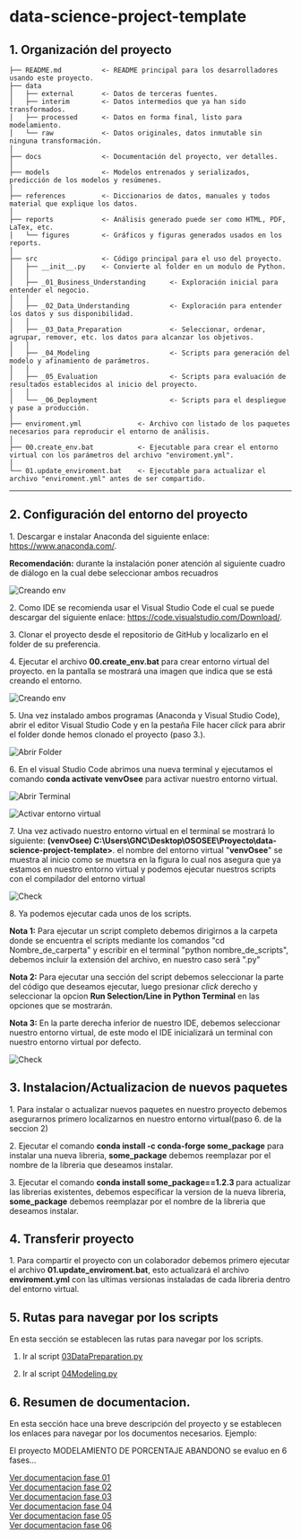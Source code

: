 data-science-project-template
==============================

 <h2>1. Organización del proyecto </h2>

    ├── README.md          <- README principal para los desarrolladores usando este proyecto.
    ├── data
    │   ├── external       <- Datos de terceras fuentes.
    │   ├── interim        <- Datos intermedios que ya han sido transformados.
    │   ├── processed      <- Datos en forma final, listo para modelamiento.
    │   └── raw            <- Datos originales, datos inmutable sin ninguna transformación.
    │
    ├── docs               <- Documentación del proyecto, ver detalles.
    │
    ├── models             <- Modelos entrenados y serializados, predicción de los modelos y resúmenes.
    │
    ├── references         <- Diccionarios de datos, manuales y todos material que explique los datos.
    │
    ├── reports            <- Análisis generado puede ser como HTML, PDF, LaTex, etc.
    │   └── figures        <- Gráficos y figuras generados usados en los reports.
    │
    ├── src                <- Código principal para el uso del proyecto.
    │   ├── __init__.py    <- Convierte al folder en un modulo de Python.
    │   │
    │   ├── _01_Business_Understanding      <- Exploración inicial para entender el negocio.
    │   │
    │   ├── _02_Data_Understanding          <- Exploración para entender los datos y sus disponibilidad.
    │   │
    │   ├── _03_Data_Preparation            <- Seleccionar, ordenar, agrupar, remover, etc. los datos para alcanzar los objetivos.
    │   │
    │   ├── _04_Modeling                    <- Scripts para generación del modelo y afinamiento de parámetros.
    │   │
    │   ├── _05_Evaluation                  <- Scripts para evaluación de resultados establecidos al inicio del proyecto.
    │   │
    │   └── _06_Deployment                  <- Scripts para el despliegue y pase a producción.
    │   
    ├── enviroment.yml              <- Archivo con listado de los paquetes necesarios para reproducir el entorno de análisis.
    │
    ├── 00.create_env.bat           <- Ejecutable para crear el entorno virtual con los parámetros del archivo "enviroment.yml".
    │
    └── 01.update_enviroment.bat    <- Ejecutable para actualizar el archivo "enviroment.yml" antes de ser compartido.

--------
<h2>2. Configuración del entorno del proyecto</h2>

<p>1. Descargar e instalar Anaconda del siguiente enlace: <a target="_blank" href="https://www.anaconda.com">https://www.anaconda.com/</a>.</p>

<p><b>Recomendación:</b> durante la instalación poner atención al siguiente cuadro de diálogo en la cual debe seleccionar ambos recuadros</p>

![Creando env](references/imagenes/InstallConda.PNG)

<p>2. Como IDE se recomienda usar el Visual Studio Code el cual se puede descargar del siguiente enlace: <a target="_blank" href="https://code.visualstudio.com/Download">https://code.visualstudio.com/Download/</a>.</p>

<p>3. Clonar el proyecto desde el repositorio de GitHub y localizarlo en el folder de su preferencia.</p>

<p>4. Ejecutar el archivo <b>00.create_env.bat</b> para crear entorno virtual del proyecto. en la pantalla se mostrará una imagen que indica que se está creando el entorno.</p>

![Creando env](references/imagenes/creando2.PNG)

<p>5. Una vez instalado ambos programas (Anaconda y Visual Studio Code), abrir el editor Visual Studio Code y en la pestaña File hacer <i>click</i> para abrir el folder donde hemos clonado el proyecto (paso 3.).</p>

![Abrir Folder](references/imagenes/OpenFolder.PNG)

<p>6. En el visual Studio Code abrimos una nueva terminal y ejecutamos el comando <b>conda activate venvOsee</b> para activar nuestro entorno virtual.</p>

![Abrir Terminal](references/imagenes/OpenTerminal.PNG)

![Activar entorno virtual](references/imagenes/activateEnv.PNG)

<p>7. Una vez activado nuestro entorno virtual en el terminal se mostrará lo siguiente: <b>(venvOsee) C:\Users\GNC\Desktop\OSOSEE\Proyecto\data-science-project-template></b>. el nombre del entorno virtual "<b>venvOsee</b>" se muestra al inicio como se muetsra en la figura lo cual nos asegura que ya estamos en nuestro entorno virtual y podemos ejecutar nuestros scripts con el compilador del entorno virtual</p>

![Check](references/imagenes/checkEnv.PNG)

<p>8. Ya podemos ejecutar cada unos de los scripts.</p>


<p><b>Nota 1:</b> Para ejecutar un script completo debemos dirigirnos a la carpeta donde se encuentra el scripts mediante los comandos "cd Nombre_de_carperta" y escribir en el terminal "python nombre_de_scripts", debemos incluir la extensión del archivo, en nuestro caso será ".py"</p>

<p><b>Nota 2:</b> Para ejecutar una sección del script debemos seleccionar la parte del código que deseamos ejecutar, luego presionar <i>click</i> derecho y seleccionar la opcion <b>Run Selection/Line in Python Terminal</b> en las opciones que se mostrarán.</p>

<p><b>Nota 3:</b> En la parte derecha inferior de nuestro IDE, debemos seleccionar nuestro entorno virtual, de este modo el IDE inicializará un terminal con nuestro entorno virtual por defecto.</p>

![Check](references/imagenes/setdefault.PNG)

<h2>3. Instalacion/Actualizacion de nuevos paquetes</h2>

<p>1. Para instalar o actualizar nuevos paquetes en nuestro proyecto debemos asegurarnos primero localizarnos en nuestro entorno virtual(paso 6. de la seccion 2)</p>

<p>2. Ejecutar el comando <b>conda install -c conda-forge some_package</b> para instalar una nueva libreria, <b>some_package</b> debemos reemplazar por el nombre de la libreria que deseamos instalar.</p>

<p>3. Ejecutar el comando <b>conda install some_package==1.2.3 </b> para actualizar las librerias existentes, debemos especificar la version de la nueva libreria, <b>some_package</b> debemos reemplazar por el nombre de la libreria que deseamos instalar.</p>

<h2>4. Transferir proyecto</h2>

<p>1. Para compartir el proyecto con un colaborador debemos primero ejecutar el archivo <b>01.update_enviroment.bat</b>, esto actualizará el archivo <b>enviroment.yml</b> con las ultimas versionas instaladas de cada libreria dentro del entorno virtual.</p>

<h2>5. Rutas para navegar por los scripts </h2>

<p>En esta sección se establecen las rutas para navegar por los scripts.</p>

1. Ir al script [03DataPreparation.py](src/_03_Data_Preparation/03DataPreparation.py)

2. Ir al script  [04Modeling.py](src/_04_Modeling/04Modeling.py)

<h2>6. Resumen de documentacion. </h2>

<p>En esta sección hace una breve descripción del proyecto y se establecen los enlaces para navegar por los documentos necesarios. Ejemplo:</p>

<p>El proyecto MODELAMIENTO DE PORCENTAJE ABANDONO se evaluo en 6 fases...</p>

[Ver documentacion fase 01](docs/README01.md) \
[Ver documentacion fase 02](docs/README02.md) \
[Ver documentacion fase 03](docs/README03.md) \
[Ver documentacion fase 04](docs/README04.md) \
[Ver documentacion fase 05](docs/README05.md) \
[Ver documentacion fase 06](docs/README06.md)
